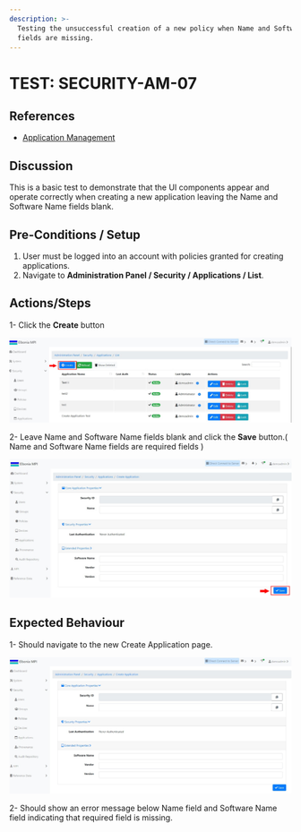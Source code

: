 ```yaml
---
description: >-
  Testing the unsuccessful creation of a new policy when Name and Software Name
  fields are missing.
---
```


# TEST: SECURITY-AM-07

## References

* [Application Management](../../../../../../operations/system-administration/security-administration/application-management.md)

## Discussion

This is a basic test to demonstrate that the UI components appear and operate correctly when creating a new application leaving the Name and Software Name fields blank.



## **Pre-Conditions / Setup**

1. User must be logged into an account with policies granted for creating applications.
2. Navigate to **Administration Panel / Security / Applications / List**.

## Actions/Steps

1- Click the **Create** button

![](<../../../../../../.gitbook/assets/1 (9).jpg>)

2- Leave Name and Software Name fields blank and click the **Save** button.( Name and Software Name fields are required fields )&#x20;

![](<../../../../../../.gitbook/assets/3 (14).jpg>)

## Expected Behaviour

1- Should navigate to the new Create Application page.

![](<../../../../../../.gitbook/assets/2 (5).jpg>)

2- Should show an error message below Name field and Software Name field indicating that required field is missing.
